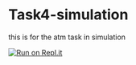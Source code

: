 # Task4-simulation
this is for the atm task in simulation

[![Run on Repl.it](https://repl.it/badge/github/MostafAanwar/Task4-simulation)](https://repl.it/@MostafAanwar/Task4-simulation-2)
